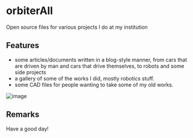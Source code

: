 # orbiterAll
Open source files for various projects I do at my institution 

## Features 
- some articles/documents written in a blog-style manner, from cars that are driven by man and cars that drive themselves, to robots and some side projects
- a gallery of some of the works I did, mostly robotics stuff. 
- some CAD files for people wanting to take some of my old works. 

![image](https://github.com/user-attachments/assets/f144d78d-bd3b-4e88-ad28-ae28eaf646a7)

## Remarks

Have a good day!
